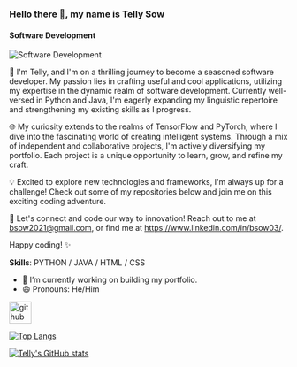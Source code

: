 ### Hello there 👋, my name is Telly Sow
#### Software Development
![Software Development](https://miro.medium.com/v2/resize:fit:4800/format:webp/1*VMmvImch6VU5pc2VktY1uw.gif)


👋 I'm Telly, and I'm on a thrilling journey to become a seasoned software developer. My passion lies in crafting useful and cool applications, utilizing my expertise in the dynamic realm of software development. Currently well-versed in Python and Java, I'm eagerly expanding my linguistic repertoire and strengthening my existing skills as I progress.

🌐 My curiosity extends to the realms of TensorFlow and PyTorch, where I dive into the fascinating world of creating intelligent systems. Through a mix of independent and collaborative projects, I'm actively diversifying my portfolio. Each project is a unique opportunity to learn, grow, and refine my craft.

💡 Excited to explore new technologies and frameworks, I'm always up for a challenge! Check out some of my repositories below and join me on this exciting coding adventure.

🚀 Let's connect and code our way to innovation! Reach out to me at bsow2021@gmail.com, or find me at https://www.linkedin.com/in/bsow03/.

Happy coding! ✨

**Skills**: PYTHON / JAVA / HTML / CSS

- 🔭 I’m currently working on building my portfolio. 
- 😄 Pronouns: He/Him 


[<img src='https://cdn.jsdelivr.net/npm/simple-icons@3.0.1/icons/github.svg' alt='github' height='40'>](https://github.com/bsow03)  

[![Top Langs](https://github-readme-stats.vercel.app/api/top-langs/?username=bsow03)](https://github.com/anuraghazra/github-readme-stats)



[![Telly's GitHub stats](https://github-readme-stats.vercel.app/api?username=bsow03)](https://github.com/anuraghazra/github-readme-stats)
